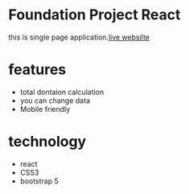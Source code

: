 # Foundation Project React

this is single page application.[live websilte](https://assigment-8.netlify.app/)

# features

- total dontaion calculation
- you can change data
- Mobile friendly

# technology

- react
- CSS3
- bootstrap 5
